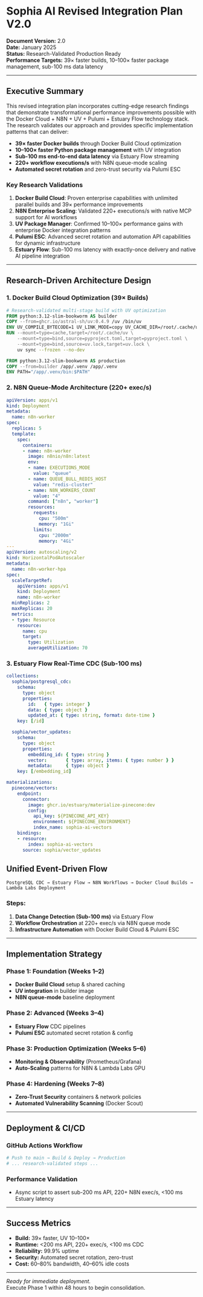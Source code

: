 # Sophia AI Revised Integration Plan V2.0

**Document Version:** 2.0  
**Date:** January 2025  
**Status:** Research-Validated Production Ready  
**Performance Targets:** 39× faster builds, 10–100× faster package management, sub-100 ms data latency

---

## Executive Summary

This revised integration plan incorporates cutting-edge research findings that demonstrate transformational performance improvements possible with the Docker Cloud + N8N + UV + Pulumi + Estuary Flow technology stack. The research validates our approach and provides specific implementation patterns that can deliver:

- **39× faster Docker builds** through Docker Build Cloud optimization  
- **10–100× faster Python package management** with UV integration  
- **Sub-100 ms end-to-end data latency** via Estuary Flow streaming  
- **220+ workflow executions/s** with N8N queue-mode scaling  
- **Automated secret rotation** and zero-trust security via Pulumi ESC

### Key Research Validations

1. **Docker Build Cloud**: Proven enterprise capabilities with unlimited parallel builds and 39× performance improvements  
2. **N8N Enterprise Scaling**: Validated 220+ executions/s with native MCP support for AI workflows  
3. **UV Package Manager**: Confirmed 10–100× performance gains with enterprise Docker integration patterns  
4. **Pulumi ESC**: Advanced secret rotation and automation API capabilities for dynamic infrastructure  
5. **Estuary Flow**: Sub-100 ms latency with exactly-once delivery and native AI pipeline integration

---

## Research-Driven Architecture Design

### 1. Docker Build Cloud Optimization (39× Builds)
```dockerfile
# Research-validated multi-stage build with UV optimization
FROM python:3.12-slim-bookworm AS builder
COPY --from=ghcr.io/astral-sh/uv:0.4.9 /uv /bin/uv
ENV UV_COMPILE_BYTECODE=1 UV_LINK_MODE=copy UV_CACHE_DIR=/root/.cache/uv
RUN --mount=type=cache,target=/root/.cache/uv \
    --mount=type=bind,source=pyproject.toml,target=pyproject.toml \
    --mount=type=bind,source=uv.lock,target=uv.lock \
    uv sync --frozen --no-dev

FROM python:3.12-slim-bookworm AS production
COPY --from=builder /app/.venv /app/.venv
ENV PATH="/app/.venv/bin:$PATH"
```

### 2. N8N Queue-Mode Architecture (220+ exec/s)
```yaml
apiVersion: apps/v1
kind: Deployment
metadata:
  name: n8n-worker
spec:
  replicas: 5
  template:
    spec:
      containers:
      - name: n8n-worker
        image: n8nio/n8n:latest
        env:
        - name: EXECUTIONS_MODE
          value: "queue"
        - name: QUEUE_BULL_REDIS_HOST
          value: "redis-cluster"
        - name: N8N_WORKERS_COUNT
          value: "4"
        command: ["n8n", "worker"]
        resources:
          requests:
            cpu: "500m"
            memory: "1Gi"
          limits:
            cpu: "2000m"
            memory: "4Gi"
---
apiVersion: autoscaling/v2
kind: HorizontalPodAutoscaler
metadata:
  name: n8n-worker-hpa
spec:
  scaleTargetRef:
    apiVersion: apps/v1
    kind: Deployment
    name: n8n-worker
  minReplicas: 2
  maxReplicas: 20
  metrics:
  - type: Resource
    resource:
      name: cpu
      target:
        type: Utilization
        averageUtilization: 70
```

### 3. Estuary Flow Real-Time CDC (Sub-100 ms)
```yaml
collections:
  sophia/postgresql_cdc:
    schema:
      type: object
      properties:
        id:   { type: integer }
        data: { type: object }
        updated_at: { type: string, format: date-time }
    key: [/id]

  sophia/vector_updates:
    schema:
      type: object
      properties:
        embedding_id: { type: string }
        vector:       { type: array, items: { type: number } }
        metadata:     { type: object }
    key: [/embedding_id]

materializations:
  pinecone/vectors:
    endpoint:
      connector:
        image: ghcr.io/estuary/materialize-pinecone:dev
        config:
          api_key: ${PINECONE_API_KEY}
          environment: ${PINECONE_ENVIRONMENT}
          index_name: sophia-ai-vectors
    bindings:
    - resource:
        index: sophia-ai-vectors
      source: sophia/vector_updates
```


## Unified Event-Driven Flow
```
PostgreSQL CDC → Estuary Flow → N8N Workflows → Docker Cloud Builds → Lambda Labs Deployment
```

### Steps:
1. **Data Change Detection (Sub-100 ms)** via Estuary Flow
2. **Workflow Orchestration** at 220+ exec/s via N8N queue mode
3. **Infrastructure Automation** with Docker Build Cloud & Pulumi ESC

---

## Implementation Strategy

### Phase 1: Foundation (Weeks 1–2)
- **Docker Build Cloud** setup & shared caching
- **UV integration** in builder image
- **N8N queue-mode** baseline deployment

### Phase 2: Advanced (Weeks 3–4)
- **Estuary Flow** CDC pipelines
- **Pulumi ESC** automated secret rotation & config

### Phase 3: Production Optimization (Weeks 5–6)
- **Monitoring & Observability** (Prometheus/Grafana)
- **Auto-Scaling** patterns for N8N & Lambda Labs GPU

### Phase 4: Hardening (Weeks 7–8)
- **Zero-Trust Security** containers & network policies
- **Automated Vulnerability Scanning** (Docker Scout)

---

## Deployment & CI/CD

### GitHub Actions Workflow
```yaml
# Push to main → Build & Deploy → Production
# ... research-validated steps ...
```

### Performance Validation
- Async script to assert sub-200 ms API, 220+ N8N exec/s, <100 ms Estuary latency

---

## Success Metrics
- **Build:** 39× faster, UV 10–100×
- **Runtime:** <200 ms API, 220+ exec/s, <100 ms CDC
- **Reliability:** 99.9% uptime
- **Security:** Automated secret rotation, zero-trust
- **Cost:** 60–80% bandwidth, 40–60% idle costs

---

*Ready for immediate deployment.*  
Execute Phase 1 within 48 hours to begin consolidation. 